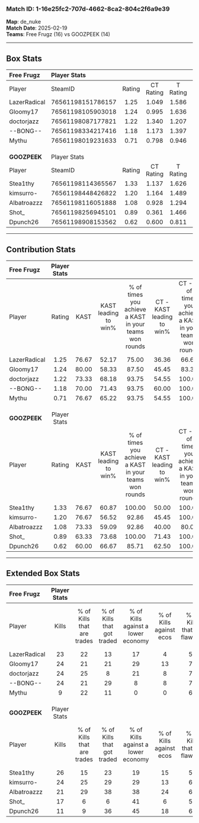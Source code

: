### Match ID: 1-16e25fc2-707d-4662-8ca2-804c2f6a9e39  
**Map**: de_nuke  
**Match Date**: 2025-02-19  
**Teams**: Free Frugz (16) vs GOOZPEEK (14)  

---  

## Box Stats  

| **Free Frugz** | Player Stats      |        |           |          |       |      |       |         |        |      |     |
| :- | :- | :-: | :-: | :-: | :-: | :-: | :-: | :-: | :-: | :-: | :-: |
| Player         | SteamID           | Rating | CT Rating | T Rating | KAST  | ADR  | Kills | Assists | Deaths | K/D  | HS% |
| LazerRadical   | 76561198151786157 |  1.25  |   1.049   |  1.586   | 76.67 | 85.4 |  23   |    8    |   19   | 1.21 | 56  |
| Gloomy17       | 76561198105903018 |  1.24  |   0.995   |  1.636   | 80.00 | 80.5 |  24   |    7    |   21   | 1.14 | 25  |
| doctorjazz     | 76561198087177821 |  1.22  |   1.340   |  1.207   | 73.33 | 70.7 |  24   |    2    |   17   | 1.41 | 62  |
| --BONG--       | 76561198334217416 |  1.18  |   1.173   |  1.397   | 70.00 | 88.1 |  24   |    7    |   22   | 1.09 | 41  |
| Mythu          | 76561198019231633 |  0.71  |   0.798   |  0.946   | 76.67 | 51.1 |   9   |    7    |   20   | 0.45 | 55  |
|                |                   |        |           |          |       |      |       |         |        |      |     |
|                |                   |        |           |          |       |      |       |         |        |      |     |
|                |                   |        |           |          |       |      |       |         |        |      |     |
| **GOOZPEEK**   | Player Stats      |        |           |          |       |      |       |         |        |      |     |
| Player         | SteamID           | Rating | CT Rating | T Rating | KAST  | ADR  | Kills | Assists | Deaths | K/D  | HS% |
| Stea1thy       | 76561198114365567 |  1.33  |   1.137   |  1.626   | 76.67 | 83.8 |  26   |    8    |   19   | 1.37 | 50  |
| kimsurro-      | 76561198448426822 |  1.20  |   1.164   |  1.489   | 76.67 | 75.5 |  24   |    6    |   21   | 1.14 | 58  |
| Albatroazzz    | 76561198116051888 |  1.08  |   0.928   |  1.294   | 73.33 | 72.9 |  21   |    4    |   21   | 1.00 | 42  |
| Shot_          | 76561198256945101 |  0.89  |   0.361   |  1.466   | 63.33 | 64.4 |  17   |    8    |   20   | 0.85 | 41  |
| Dpunch26       | 76561198908153562 |  0.62  |   0.600   |  0.811   | 60.00 | 58.0 |  11   |    7    |   23   | 0.48 | 63  |
---  

## Contribution Stats  

| **Free Frugz** | Player Stats |       |                      |                                                        |                           |                                                             |                          |                                                            |
| :- | :-: | :-: | :-: | :-: | :-: | :-: | :-: | :-: |
| Player         |    Rating    | KAST  | KAST leading to win% | % of times you achieve a KAST in your teams won rounds | CT - KAST leading to win% | CT - % of times you achieve a KAST in your teams won rounds | T - KAST leading to win% | T - % of times you achieve a KAST in your teams won rounds |
| LazerRadical   |     1.25     | 76.67 |        52.17         |                         75.00                          |           36.36           |                            66.67                            |          66.67           |                           80.00                            |
| Gloomy17       |     1.24     | 80.00 |        58.33         |                         87.50                          |           45.45           |                            83.33                            |          69.23           |                           90.00                            |
| doctorjazz     |     1.22     | 73.33 |        68.18         |                         93.75                          |           54.55           |                           100.00                            |          81.82           |                           90.00                            |
| --BONG--       |     1.18     | 70.00 |        71.43         |                         93.75                          |           60.00           |                           100.00                            |          81.82           |                           90.00                            |
| Mythu          |     0.71     | 76.67 |        65.22         |                         93.75                          |           54.55           |                           100.00                            |          75.00           |                           90.00                            |
|                |              |       |                      |                                                        |                           |                                                             |                          |                                                            |
|                |              |       |                      |                                                        |                           |                                                             |                          |                                                            |
|                |              |       |                      |                                                        |                           |                                                             |                          |                                                            |
| **GOOZPEEK**   | Player Stats |       |                      |                                                        |                           |                                                             |                          |                                                            |
| Player         |    Rating    | KAST  | KAST leading to win% | % of times you achieve a KAST in your teams won rounds | CT - KAST leading to win% | CT - % of times you achieve a KAST in your teams won rounds | T - KAST leading to win% | T - % of times you achieve a KAST in your teams won rounds |
| Stea1thy       |     1.33     | 76.67 |        60.87         |                         100.00                         |           50.00           |                           100.00                            |          69.23           |                           100.00                           |
| kimsurro-      |     1.20     | 76.67 |        56.52         |                         92.86                          |           45.45           |                           100.00                            |          66.67           |                           88.89                            |
| Albatroazzz    |     1.08     | 73.33 |        59.09         |                         92.86                          |           40.00           |                            80.00                            |          75.00           |                           100.00                           |
| Shot_          |     0.89     | 63.33 |        73.68         |                         100.00                         |           71.43           |                           100.00                            |          75.00           |                           100.00                           |
| Dpunch26       |     0.62     | 60.00 |        66.67         |                         85.71                          |           62.50           |                           100.00                            |          70.00           |                           77.78                            |
---  

## Extended Box Stats  

| **Free Frugz** | Player Stats |                            |                            |                                    |                         |                              |                                 |        |                             |                                     |                          |                               |                            |
| :- | :-: | :-: | :-: | :-: | :-: | :-: | :-: | :-: | :-: | :-: | :-: | :-: | :-: |
| Player         |    Kills     | % of Kills that are trades | % of Kills that got traded | % of Kills against a lower economy | % of Kills against ecos | % of Kills that are flawless | % of Kills that are close duels | Deaths | % of Deaths that get traded | % of Deaths against a lower economy | % of Deaths against ecos | % of Deaths that are flawless | % of Deaths that are close |
| LazerRadical   |      23      |             22             |             13             |                 17                 |            4            |              57              |                9                |   19   |             21              |                  5                  |            5             |              32               |             11             |
| Gloomy17       |      24      |             21             |             21             |                 29                 |           13            |              71              |                4                |   21   |             19              |                  5                  |            5             |              86               |             0              |
| doctorjazz     |      24      |             25             |             8              |                 21                 |            8            |              79              |                0                |   17   |             18              |                 12                  |            12            |              65               |             0              |
| --BONG--       |      24      |             21             |             29             |                 8                  |            8            |              79              |                8                |   22   |             27              |                  9                  |            5             |              68               |             0              |
| Mythu          |      9       |             22             |             11             |                 0                  |            0            |              67              |                0                |   20   |             45              |                 10                  |            5             |              55               |             5              |
|                |              |                            |                            |                                    |                         |                              |                                 |        |                             |                                     |                          |                               |                            |
|                |              |                            |                            |                                    |                         |                              |                                 |        |                             |                                     |                          |                               |                            |
|                |              |                            |                            |                                    |                         |                              |                                 |        |                             |                                     |                          |                               |                            |
| **GOOZPEEK**   | Player Stats |                            |                            |                                    |                         |                              |                                 |        |                             |                                     |                          |                               |                            |
| Player         |    Kills     | % of Kills that are trades | % of Kills that got traded | % of Kills against a lower economy | % of Kills against ecos | % of Kills that are flawless | % of Kills that are close duels | Deaths | % of Deaths that get traded | % of Deaths against a lower economy | % of Deaths against ecos | % of Deaths that are flawless | % of Deaths that are close |
| Stea1thy       |      26      |             15             |             23             |                 19                 |           15            |              58              |                0                |   19   |             16              |                  5                  |            0             |              74               |             0              |
| kimsurro-      |      24      |             25             |             29             |                 29                 |           13            |              67              |                4                |   21   |             33              |                 10                  |            0             |              76               |             5              |
| Albatroazzz    |      21      |             29             |             38             |                 38                 |           24            |              62              |                5                |   21   |             10              |                 19                  |            10            |              81               |             0              |
| Shot_          |      17      |             6              |             6              |                 41                 |            6            |              59              |                6                |   20   |              5              |                 10                  |            0             |              80               |             5              |
| Dpunch26       |      11      |             9              |             36             |                 45                 |           18            |              64              |                0                |   23   |             22              |                 13                  |            4             |              48               |             13             |
